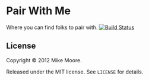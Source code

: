 Pair With Me
============

Where you can find folks to pair with.
[![Build Status](https://secure.travis-ci.org/blowmage/pairwithme.png?branch=master)](http://travis-ci.org/blowmage/pairwithme)

License
-------

Copyright © 2012 Mike Moore.

Released under the MIT license. See `LICENSE` for details.
